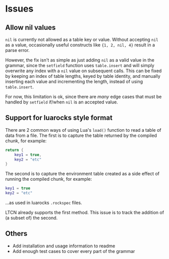 Issues
======

Allow nil values
----------------

`nil` is currently not allowed as a table key or value. Without
accepting `nil` as a value, occasionally useful constructs like `{1, 2,
nil, 4}` result in a parse error.

However, the fix isn't as simple as just adding `nil` as a valid value
in the grammar, since the `setfield` function uses `table.insert` and
will simply overwrite any index with a `nil` value on subsequent calls.
This can be fixed by keeping an index of table lengths, keyed by table
identity, and manually inserting each value and incrementing the length,
instead of using `table.insert`.

For now, this limitation is ok, since there are *many* edge cases that
must be handled by `setfield` if/when `nil` is an accepted value.

Support for luarocks style format
---------------------------------

There are 2 common ways of using Lua's `load()` function to read a table
of data from a file. The first is to capture the table returned by the
compiled chunk, for example:

```lua
return {
    key1 = true,
    key2 = "etc"
}
```

The second is to capture the environment table created as a side effect
of running the compiled chunk, for example:

```lua
key1 = true
key2 = "etc"
```

...as used in luarocks `.rockspec` files.

LTCN already supports the first method. This issue is to track the
addition of (a subset of) the second.

Others
------

* Add installation and usage information to readme
* Add enough test cases to cover every part of the grammar
